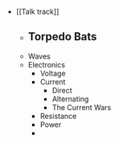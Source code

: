 - [[Talk track]]
	- Torpedo Bats
		-
	- Waves
	- Electronics
		- Voltage
		- Current
			- Direct
			- Alternating
			- The Current Wars
		- Resistance
		- Power
		-